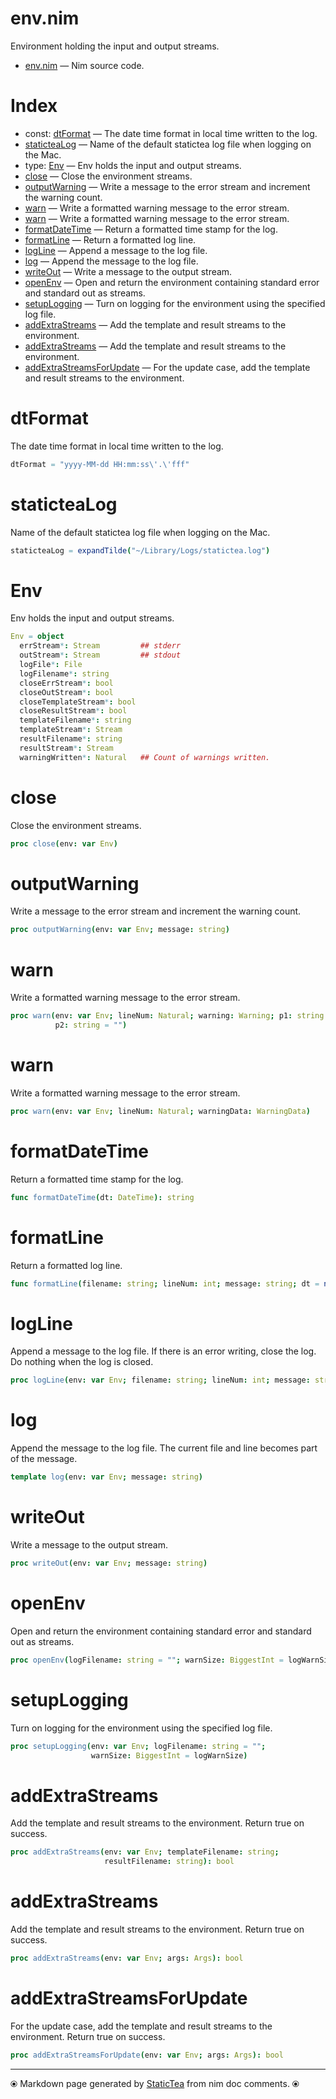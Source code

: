 # env.nim

Environment holding the input and output streams.

* [env.nim](../src/env.nim) &mdash; Nim source code.
# Index

* const: [dtFormat](#dtformat) &mdash; The date time format in local time written to the log.
* [staticteaLog](#statictealog) &mdash; Name of the default statictea log file when logging on the Mac.
* type: [Env](#env) &mdash; Env holds the input and output streams.
* [close](#close) &mdash; Close the environment streams.
* [outputWarning](#outputwarning) &mdash; Write a message to the error stream and increment the warning count.
* [warn](#warn) &mdash; Write a formatted warning message to the error stream.
* [warn](#warn) &mdash; Write a formatted warning message to the error stream.
* [formatDateTime](#formatdatetime) &mdash; Return a formatted time stamp for the log.
* [formatLine](#formatline) &mdash; Return a formatted log line.
* [logLine](#logline) &mdash; Append a message to the log file.
* [log](#log) &mdash; Append the message to the log file.
* [writeOut](#writeout) &mdash; Write a message to the output stream.
* [openEnv](#openenv) &mdash; Open and return the environment containing standard error and standard out as streams.
* [setupLogging](#setuplogging) &mdash; Turn on logging for the environment using the specified log file.
* [addExtraStreams](#addextrastreams) &mdash; Add the template and result streams to the environment.
* [addExtraStreams](#addextrastreams) &mdash; Add the template and result streams to the environment.
* [addExtraStreamsForUpdate](#addextrastreamsforupdate) &mdash; For the update case, add the template and result streams to the environment.

# dtFormat

The date time format in local time written to the log.

```nim
dtFormat = "yyyy-MM-dd HH:mm:ss\'.\'fff"
```


# staticteaLog

Name of the default statictea log file when logging on the Mac.

```nim
staticteaLog = expandTilde("~/Library/Logs/statictea.log")
```


# Env

Env holds the input and output streams.

```nim
Env = object
  errStream*: Stream         ## stderr
  outStream*: Stream         ## stdout
  logFile*: File
  logFilename*: string
  closeErrStream*: bool
  closeOutStream*: bool
  closeTemplateStream*: bool
  closeResultStream*: bool
  templateFilename*: string
  templateStream*: Stream
  resultFilename*: string
  resultStream*: Stream
  warningWritten*: Natural   ## Count of warnings written.

```


# close

Close the environment streams.

```nim
proc close(env: var Env)
```


# outputWarning

Write a message to the error stream and increment the warning count.

```nim
proc outputWarning(env: var Env; message: string)
```


# warn

Write a formatted warning message to the error stream.

```nim
proc warn(env: var Env; lineNum: Natural; warning: Warning; p1: string = "";
          p2: string = "")
```


# warn

Write a formatted warning message to the error stream.

```nim
proc warn(env: var Env; lineNum: Natural; warningData: WarningData)
```


# formatDateTime

Return a formatted time stamp for the log.

```nim
func formatDateTime(dt: DateTime): string
```


# formatLine

Return a formatted log line.

```nim
func formatLine(filename: string; lineNum: int; message: string; dt = now()): string
```


# logLine

Append a message to the log file. If there is an error writing, close the log. Do nothing when the log is closed.

```nim
proc logLine(env: var Env; filename: string; lineNum: int; message: string)
```


# log

Append the message to the log file. The current file and line becomes part of the message.

```nim
template log(env: var Env; message: string)
```


# writeOut

Write a message to the output stream.

```nim
proc writeOut(env: var Env; message: string)
```


# openEnv

Open and return the environment containing standard error and standard out as streams.

```nim
proc openEnv(logFilename: string = ""; warnSize: BiggestInt = logWarnSize): Env
```


# setupLogging

Turn on logging for the environment using the specified log file.

```nim
proc setupLogging(env: var Env; logFilename: string = "";
                  warnSize: BiggestInt = logWarnSize)
```


# addExtraStreams

Add the template and result streams to the environment. Return true on success.

```nim
proc addExtraStreams(env: var Env; templateFilename: string;
                     resultFilename: string): bool
```


# addExtraStreams

Add the template and result streams to the environment. Return true on success.

```nim
proc addExtraStreams(env: var Env; args: Args): bool
```


# addExtraStreamsForUpdate

For the update case, add the template and result streams to the environment. Return true on success.

```nim
proc addExtraStreamsForUpdate(env: var Env; args: Args): bool
```



---
⦿ Markdown page generated by [StaticTea](https://github.com/flenniken/statictea/) from nim doc comments. ⦿
